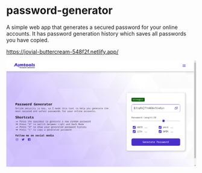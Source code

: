 # password-generator

A simple web app that generates a secured password for your online accounts. It has password generation history which saves all passwords you have copied.

https://jovial-buttercream-548f2f.netlify.app/

![](./screenshot.png)
